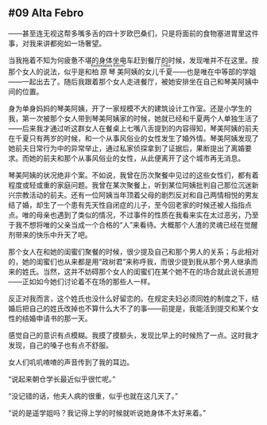 ## #09 Alta Febro

——甚至连无视这帮多嘴多舌的四十岁欧巴桑们，只是将面前的食物塞进胃里这件事，对我来讲都宛如一场奢望。

当我拖着不知为何疲惫不堪的身体坐电车赶到餐厅的时候，发现唯并不在这里。按那个女人的说法，似乎是和<ruby><rb>柏原琴美</rb><rt>Kashiwabara Kotomi</rt></ruby>阿姨的女儿<ruby><rb>千夏</rb><rt>Chika</rt></ruby>——也是唯在中等部的学姐——一起出去了。随后我跟着那个女人走进餐厅，被她安排坐在自己和琴美阿姨中间的位置。

身为单身妈妈的琴美阿姨，开了一家规模不大的建筑设计工作室。还是小学生的我，第一次被那个女人带到琴美阿姨家的时候，她就已经和千夏两个人单独生活了——后来我才通过听这群女人在餐桌上七嘴八舌提到的内容得知，琴美阿姨的前夫在千夏只有两岁的时候，和一个从事风俗业的女性发生了婚外情。琴美阿姨发现了她前夫日常行为中的异常举止，通过私家侦探拿到了证据后，果断提出了离婚要求。而她的前夫和那个从事风俗业的女性，从此便离开了这个城市再无消息。

琴美阿姨的状况绝非个案。不如说，我曾在历次聚餐中见过的这些女性们，都有着程度或轻或重的家庭问题。我曾在某次聚餐上，听到某位阿姨批判自己那位沉迷新兴宗教活动的前夫。还有一位阿姨当年顶着父母的剧烈反对和自己两情相悦的男友结了婚，却生了一个患有先天性自闭症的儿子，至今回老家的时候还被人指指点点。唯的母亲也遇到了类似的情况，不过事件的性质在我看来实在太过恶劣，乃至于我不想将唯的父亲当成一个合格的“人”来看待。大概那个人渣的灵魂已经在觉醒剂带来的快乐中升天了吧。

那个女人在和她的闺蜜们聚餐的时候，很少提及自己和那个男人的关系；与此相对的，她的闺蜜们也从来都是用“政树君”来称呼我，而很少提到我从那个男人继承而来的姓氏。当然，这并不妨碍那个女人的闺蜜们在某个她不在的场合就此说长道短——正如如今她们讨论着不在场的那些人一样。

反正对我而言，这个姓氏也没什么好留恋的。在规定夫妇必须同姓的制度之下，结婚后把自己的姓氏改掉也不算什么大不了的事——前提是，我能活到提交和某个女性的结婚申请书的那一天。

感觉自己的意识有点模糊。我摸了摸额头，发现比早上的时候热了一点。这时我才发现，自己的嗓子也有点不舒服。

女人们叽叽喳喳的声音传到了我的耳边。

“说起来朝仓学长最近似乎很忙呢。”

“没记错的话，他夫人病的很重，似乎也就在这几天了。”

“说的是遥学姐吗？我记得上学的时候就听说她身体不太好来着。”

